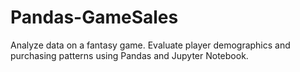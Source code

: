 # Pandas-GameSales
Analyze data on a fantasy game. Evaluate player demographics and purchasing patterns using Pandas and Jupyter Notebook.
